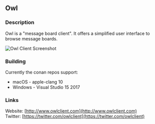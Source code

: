 ## Owl

### Description

Owl is a "message board client". It offers a simplified user interface to browse message 
boards.

![Owl Client Screenshot](http://i.imgur.com/7PQVjQz.png "Owl Client Screenshot")

### Building

Currently the conan repos support: 

* macOS - apple-clang 10
* Windows - Visual Studio 15 2017

### Links

Website: [http://www.owlclient.com](http://www.owlclient.com)<br/>
Twitter: [https://twitter.com/owlclient](https://twitter.com/owlclient)

